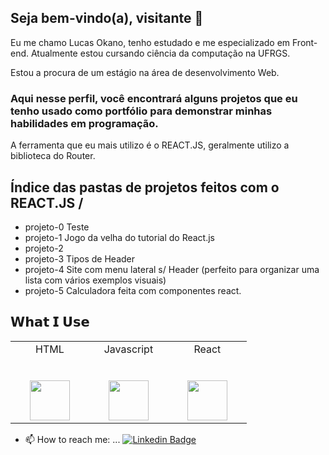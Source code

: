 ## Seja bem-vindo(a), visitante 👋

Eu me chamo Lucas Okano, tenho estudado e me especializado em Front-end. Atualmente estou cursando ciência da computação na UFRGS.

Estou a procura de um estágio na área de desenvolvimento Web.

### Aqui nesse perfil, você encontrará alguns projetos que eu tenho usado como portfólio para demonstrar minhas habilidades em programação. 

A ferramenta que eu mais utilizo é o REACT.JS, geralmente utilizo a biblioteca do Router. 

## Índice das pastas de projetos feitos com o REACT.JS / 
- projeto-0 Teste
- projeto-1 Jogo da velha do tutorial do React.js
- projeto-2 
- projeto-3 Tipos de Header
- projeto-4 Site com menu lateral s/ Header (perfeito para organizar uma lista com vários exemplos visuais)
- projeto-5 Calculadora feita com componentes react.






## 𝗪𝗵𝗮𝘁 𝗜 𝗨𝘀𝗲

<table>
  <tbody>
    <tr valign="top">
      <td width="25%" align="center">
        <span>HTML</span><br><br><br>
        <img height="64px" src="https://cdn.worldvectorlogo.com/logos/html5-2.svg">
      </td>
      <td width="25%" align="center">
        <span>Javascript</span><br><br><br>
        <img height="64px" src="https://cdn.worldvectorlogo.com/logos/logo-javascript.svg">
      </td>
      <td width="25%" align="center">
        <span>React</span><br><br><br>
        <img height="64px" src="https://cdn.worldvectorlogo.com/logos/react-1.svg">
      </td>
    </tr>
  </tbody>
</table>













- 📫 How to reach me: ...
[![Linkedin Badge](https://img.shields.io/badge/-LinkedIn-blue?style=flat-square&logo=Linkedin&logoColor=white&link=https://www.linkedin.com/in/lucas-okano-5510b21ab/)](https://www.linkedin.com/in/lucas-okano-5510b21ab/)

